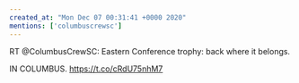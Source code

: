 ```yaml
---
created_at: "Mon Dec 07 00:31:41 +0000 2020"
mentions: ['columbuscrewsc']
---
```


RT @ColumbusCrewSC: Eastern Conference trophy: back where it belongs.

IN COLUMBUS. https://t.co/cRdU75nhM7